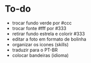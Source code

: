 To-do
=====


- trocar fundo verde por #ccc
- trocar fonte #fff por #333
- retirar fundo estrela e colorir #333
- editar a foto em formato de bolinha
- organizar os icones (skills)
- traduzir para o PT-BR
- colocar bandeiras (idioma) 



